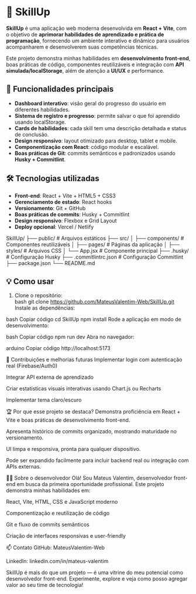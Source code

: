 # 🚀 SkillUp

**SkillUp** é uma aplicação web moderna desenvolvida em **React + Vite**, com o objetivo de **aprimorar habilidades de aprendizado e prática de programação**, fornecendo um ambiente interativo e dinâmico para usuários acompanharem e desenvolverem suas competências técnicas.  

Este projeto demonstra minhas habilidades em **desenvolvimento front-end**, boas práticas de código, componentes reutilizáveis e integração com **API simulada/localStorage**, além de atenção a **UI/UX** e performance.

## 🎯 Funcionalidades principais

- **Dashboard interativo**: visão geral do progresso do usuário em diferentes habilidades.
- **Sistema de registro e progresso**: permite salvar o que foi aprendido usando localStorage.
- **Cards de habilidades**: cada skill tem uma descrição detalhada e status de conclusão.
- **Design responsivo**: layout otimizado para desktop, tablet e mobile.
- **Componentização com React**: código modular e escalável.
- **Boas práticas de Git**: commits semânticos e padronizados usando **Husky + Commitlint**.

## 🛠 Tecnologias utilizadas

- **Front-end**: React + Vite + HTML5 + CSS3  
- **Gerenciamento de estado**: React hooks  
- **Versionamento**: Git + GitHub  
- **Boas práticas de commits**: Husky + Commitlint  
- **Design responsivo**: Flexbox e Grid Layout  
- **Deploy opcional**: Vercel / Netlify  

SkillUp/
├── public/              # Arquivos estáticos
├── src/
│   ├── components/      # Componentes reutilizáveis
│   ├── pages/           # Páginas da aplicação
│   ├── styles/          # Arquivos CSS
│   └── App.jsx          # Componente principal
├── .husky/              # Configuração Husky
├── .commitlintrc.json   # Configuração Commitlint
├── package.json
└── README.md
## 💡 Como usar

1. Clone o repositório:  
bash
git clone https://github.com/MateusValentim-Web/SkillUp.git
Instale as dependências:

bash
Copiar código
cd SkillUp
npm install
Rode a aplicação em modo de desenvolvimento:

bash
Copiar código
npm run dev
Abra no navegador:

arduino
Copiar código
http://localhost:5173

🚀 Contribuições e melhorias futuras
Implementar login com autenticação real (Firebase/Auth0)

Integrar API externa de aprendizado

Criar estatísticas visuais interativas usando Chart.js ou Recharts

Implementar tema claro/escuro

🏆 Por que esse projeto se destaca?
Demonstra proficiência em React + Vite e boas práticas de desenvolvimento front-end.

Apresenta histórico de commits organizado, mostrando maturidade no versionamento.

UI limpa e responsiva, pronta para qualquer dispositivo.

Pode ser expandido facilmente para incluir backend real ou integração com APIs externas.

👨‍💻 Sobre o desenvolvedor
Olá! Sou Mateus Valentim, desenvolvedor front-end em busca da primeira oportunidade profissional.
Este projeto demonstra minhas habilidades em:

React, Vite, HTML, CSS e JavaScript moderno

Componentização e reutilização de código

Git e fluxo de commits semânticos

Criação de interfaces responsivas e user-friendly

📫 Contato
GitHub: MateusValentim-Web

LinkedIn: linkedin.com/in/mateus-valentim

SkillUp é mais do que um projeto — é uma vitrine do meu potencial como desenvolvedor front-end.
Experimente, explore e veja como posso agregar valor ao seu time de tecnologia!
